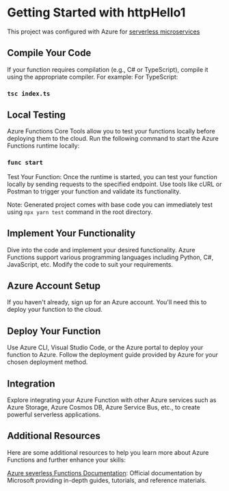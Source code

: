# Getting Started with httpHello1
 
This project was configured with Azure for [serverless microservices](https://learn.microsoft.com/en-za/azure/azure-functions/?WT.mc_id=Portal-Microsoft_Azure_Marketplace)
 
## Compile Your Code
If your function requires compilation (e.g., C# or TypeScript), compile it using the appropriate compiler. For example:
For TypeScript:
 
### `tsc index.ts`
 
## Local Testing
Azure Functions Core Tools allow you to test your functions locally before deploying them to the cloud. Run the following command to start the Azure Functions runtime locally:
 
### `func start`
 
Test Your Function: Once the runtime is started, you can test your function locally by sending requests to the specified endpoint. Use tools like cURL or Postman to trigger your function and validate its functionality.

Note: Generated project comes with base code you can immediately test using `npx yarn test` command in the root directory.
 
## Implement Your Functionality
Dive into the code and implement your desired functionality. Azure Functions support various programming languages including Python, C#, JavaScript, etc. Modify the code to suit your requirements.
 
## Azure Account Setup
If you haven't already, sign up for an Azure account. You'll need this to deploy your function to the cloud.
 
## Deploy Your Function
Use Azure CLI, Visual Studio Code, or the Azure portal to deploy your function to Azure. Follow the deployment guide provided by Azure for your chosen deployment method.
 
## Integration
Explore integrating your Azure Function with other Azure services such as Azure Storage, Azure Cosmos DB, Azure Service Bus, etc., to create powerful serverless applications.
 
## Additional Resources
Here are some additional resources to help you learn more about Azure Functions and further enhance your skills:
 
[Azure severless Functions Documentation](https://learn.microsoft.com/en-us/azure/developer/javascript/how-to/develop-serverless-apps?tabs=v4-ts): Official documentation by Microsoft providing in-depth guides, tutorials, and reference materials.